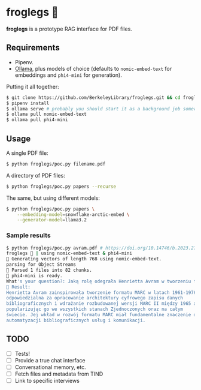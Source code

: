 # froglegs :frog:

**froglegs** is a prototype RAG interface for PDF files.

## Requirements

* Pipenv.
* [Ollama](https://ollama.com/), plus models of choice (defaults to `nomic-embed-text` for embeddings and `phi4-mini` for generation).

Putting it all together:

```bash
$ git clone https://github.com/BerkeleyLibrary/froglegs.git && cd froglegs
$ pipenv install
$ ollama serve # probably you should start it as a background job somewhere
$ ollama pull nomic-embed-text
$ ollama pull phi4-mini
```

## Usage

A single PDF file:

```bash
$ python froglegs/poc.py filename.pdf
```

A directory of PDF files:
```bash
$ python froglegs/poc.py papers --recurse
```

The same, but using different models:

```bash
$ python froglegs/poc.py papers \
    --embedding-model=snowflake-arctic-embed \
    --generator-model=llama3.2
```

### Sample results

```bash
$ python froglegs/poc.py avram.pdf # https://doi.org/10.14746/b.2023.27.8
froglegs 🐸 | using nomic-embed-text & phi4-mini
🧮 Generating vectors of length 768 using nomic-embed-text.
parsing for Object Streams
🧩 Parsed 1 files into 82 chunks.
💁 phi4-mini is ready.
What's your question?: Jaką rolę odegrała Henrietta Avram w tworzeniu formatu MARC?
📓 Result:
Henrietta Avram zainspirowała tworzenie formatu MARC w latach 1961-1976. Była 
odpowiedzialna za opracowanie architektury cyfrowego zapisu danych 
bibliograficznych i wdrażanie rozbudowanej wersji MARC II między 1965 a 2006,
popularizując go we wszystkich stanach Zjednoczonych oraz na całym 
świecie. Jej wkład w rozwój formatu MARC miał fundamentalne znaczenie dla
automatyzacji bibliograficznych usług i komunikacji.
```

## TODO

* [ ] Tests!
* [ ] Provide a true chat interface
* [ ] Conversational memory, etc.
* [ ] Fetch files and metadata from TIND
* [ ] Link to specific interviews
